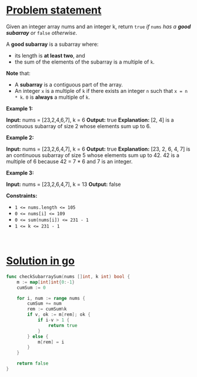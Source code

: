 # [Problem statement](https://leetcode.com/problems/continuous-subarray-sum)

Given an integer array nums and an integer k, return `true` _if_ `nums` _has a **good subarray** or_ `false` _otherwise_.

A **good subarray** is a subarray where:

* its length is **at least two**, and
* the sum of the elements of the subarray is a multiple of `k`.

**Note** that:

* A **subarray** is a contiguous part of the array.
* An integer `x` is a multiple of `k` if there exists an integer `n` such that `x = n * k`. `0` is **always** a multiple of `k`.

**Example 1:**


**Input:** nums = [23,2,4,6,7], k = 6
**Output:** true
**Explanation:** [2, 4] is a continuous subarray of size 2 whose elements sum up to 6.

**Example 2:**


**Input:** nums = [23,2,6,4,7], k = 6
**Output:** true
**Explanation:** [23, 2, 6, 4, 7] is an continuous subarray of size 5 whose elements sum up to 42.
42 is a multiple of 6 because 42 = 7 * 6 and 7 is an integer.

**Example 3:**


**Input:** nums = [23,2,6,4,7], k = 13
**Output:** false

**Constraints:**

* `1 <= nums.length <= 105`
* `0 <= nums[i] <= 109`
* `0 <= sum(nums[i]) <= 231 - 1`
* `1 <= k <= 231 - 1`

<br />

# [Solution in go](https://leetcode.com/submissions/detail/1147270864/)

```go
func checkSubarraySum(nums []int, k int) bool {
    m := map[int]int{0:-1}
    cumSum := 0

    for i, num := range nums {
        cumSum += num
        rem := cumSum%k
        if v, ok := m[rem]; ok {
            if i-v > 1 {
                return true
            }
        } else {
            m[rem] = i
        }
    }

    return false
}
```